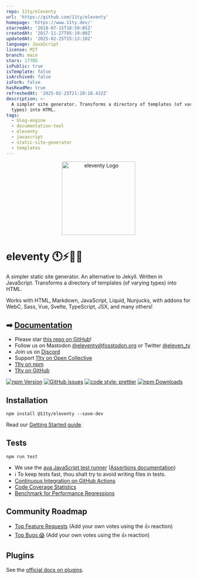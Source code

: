```yaml
---
repo: 11ty/eleventy
url: 'https://github.com/11ty/eleventy'
homepage: 'https://www.11ty.dev/'
starredAt: '2018-07-15T18:59:05Z'
createdAt: '2017-11-27T05:19:00Z'
updatedAt: '2025-02-25T15:13:18Z'
language: JavaScript
license: MIT
branch: main
stars: 17705
isPublic: true
isTemplate: false
isArchived: false
isFork: false
hasReadMe: true
refreshedAt: '2025-02-25T21:20:18.432Z'
description: >-
  A simpler site generator. Transforms a directory of templates (of varying
  types) into HTML.
tags:
  - blog-engine
  - documentation-tool
  - eleventy
  - javascript
  - static-site-generator
  - templates
---
```


<p align="center"><img src="https://www.11ty.dev/img/logo-github.svg" width="200" height="200" alt="eleventy Logo"></p>

# eleventy 🕚⚡️🎈🐀

A simpler static site generator. An alternative to Jekyll. Written in JavaScript. Transforms a directory of templates (of varying types) into HTML.

Works with HTML, Markdown, JavaScript, Liquid, Nunjucks, with addons for WebC, Sass, Vue, Svelte, TypeScript, JSX, and many others!

## ➡ [Documentation](https://www.11ty.dev/docs/)

- Please star [this repo on GitHub](https://github.com/11ty/eleventy/)!
- Follow us on Mastodon [@eleventy@fosstodon.org](https://fosstodon.org/@eleventy) or Twitter [@eleven_ty](https://twitter.com/eleven_ty)
- Join us on [Discord](https://www.11ty.dev/blog/discord/)
- Support [11ty on Open Collective](https://opencollective.com/11ty)
- [11ty on npm](https://www.npmjs.com/org/11ty)
- [11ty on GitHub](https://github.com/11ty)

[![npm Version](https://img.shields.io/npm/v/@11ty/eleventy.svg?style=for-the-badge)](https://www.npmjs.com/package/@11ty/eleventy) [![GitHub issues](https://img.shields.io/github/issues/11ty/eleventy.svg?style=for-the-badge)](https://github.com/11ty/eleventy/issues) [![code style: prettier](https://img.shields.io/badge/code_style-prettier-ff69b4.svg?style=for-the-badge)](https://github.com/prettier/prettier) [![npm Downloads](https://img.shields.io/npm/dt/@11ty/eleventy.svg?style=for-the-badge)](https://www.npmjs.com/package/@11ty/eleventy)

## Installation

```
npm install @11ty/eleventy --save-dev
```

Read our [Getting Started guide](https://www.11ty.dev/docs/getting-started/).

## Tests

```
npm run test
```

- We use the [ava JavaScript test runner](https://github.com/avajs/ava) ([Assertions documentation](https://github.com/avajs/ava/blob/master/docs/03-assertions.md))
- ℹ️ To keep tests fast, thou shalt try to avoid writing files in tests.
- [Continuous Integration on GitHub Actions](https://github.com/11ty/eleventy/actions/workflows/ci.yml)
- [Code Coverage Statistics](https://github.com/11ty/eleventy/blob/master/docs/coverage.md)
- [Benchmark for Performance Regressions](https://github.com/11ty/eleventy-benchmark)

## Community Roadmap

- [Top Feature Requests](https://github.com/11ty/eleventy/issues?q=label%3Aneeds-votes+sort%3Areactions-%2B1-desc+label%3Aenhancement) (Add your own votes using the 👍 reaction)
- [Top Bugs 😱](https://github.com/11ty/eleventy/issues?q=is%3Aissue+is%3Aopen+label%3Abug+sort%3Areactions) (Add your own votes using the 👍 reaction)

## Plugins

See the [official docs on plugins](https://www.11ty.dev/docs/plugins/).
